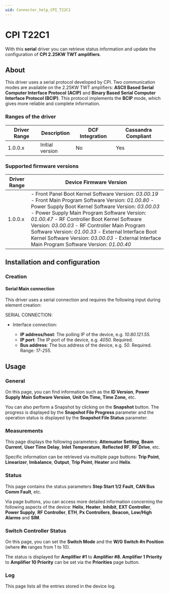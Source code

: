 ```yaml
---
uid: Connector_help_CPI_T22C1
---
```


# CPI T22C1

With this **serial** driver you can retrieve status information and update the configuration of **CPI 2.25KW TWT amplifiers**.

## About

This driver uses a serial protocol developed by CPI. Two communication modes are available on the 2.25KW TWT amplifiers: **ASCII Based Serial Computer Interface Protocol** **(ACIP)** and **Binary Based Serial Computer Interface Protocol (BCIP)**. This protocol implements the **BCIP** mode, which gives more reliable and complete information.

### Ranges of the driver

| **Driver Range** | **Description** | **DCF Integration** | **Cassandra Compliant** |
|------------------|-----------------|---------------------|-------------------------|
| 1.0.0.x          | Initial version | No                  | Yes                     |

### Supported firmware versions

| **Driver Range** | **Device Firmware Version**                                                                                                                                                                                                                                                                                                                                                                                                                                                |
|------------------|----------------------------------------------------------------------------------------------------------------------------------------------------------------------------------------------------------------------------------------------------------------------------------------------------------------------------------------------------------------------------------------------------------------------------------------------------------------------------|
| 1.0.0.x          | \- Front Panel Boot Kernel Software Version: *03.00.19* - Front Main Program Software Version: *01.00.80* - Power Supply Boot Kernel Software Version: *03.00.03* - Power Supply Main Program Software Version: *01.00.47* - RF Controller Boot Kernel Software Version: *03.00.03* - RF Controller Main Program Software Version: *01.00.33* - External Interface Boot Kernel Software Version: *03.00.03* - External Interface Main Program Software Version: *01.00.40* |

## Installation and configuration

### Creation

#### Serial Main connection

This driver uses a serial connection and requires the following input during element creation:

SERIAL CONNECTION:

- Interface connection:

  - **IP address/host**: The polling IP of the device, e.g. *10.80.121.55.*
  - **IP port**: The IP port of the device, e.g. *4050.* Required.
  - **Bus address**: The bus address of the device, e.g. *50*. Required. Range: *17*-*255*.

## Usage

### General

On this page, you can find information such as the **ID Version**, **Power Supply Main Software Version**, **Unit On Time, Time Zone,** etc.

You can also perform a Snapshot by clicking on the **Snapshot** button. The progress is displayed by the **Snapshot File Progress** parameter and the operation status is displayed by the **Snapshot File Status** parameter.

### Measurements

This page displays the following parameters: **Attenuator Setting**, **Beam Current**, **User Time Delay**, **Inlet Temperature**, **Reflected RF**, **RF Drive**, etc.

Specific information can be retrieved via multiple page buttons: **Trip Point**, **Linearizer**, **Imbalance**, **Output**, **Trip Point**, **Heater** and **Helix**.

### Status

This page contains the status parameters **Step Start 1/2 Fault**, **CAN Bus Comm Fault**, etc.

Via page buttons, you can access more detailed information concerning the following aspects of the device: **Helix**, **Heater**, **Inhibit**, **EXT Controller**, **Power Supply**, **RF Controller**, **ETH**, **Px Controllers**, **Beacon,** **Low/High Alarms** and **SIM**.

### Switch Controller Status

On this page, you can set the **Switch Mode** and the **W/G Switch \#n Position** (where **\#n** ranges from 1 to 10).

The status is displayed for **Amplifier \#1** to **Amplifier \#8. Amplifier 1 Priority** to **Amplifier 10 Priority** can be set via the **Priorities** page button.

### Log

This page lists all the entries stored in the device log.
